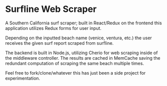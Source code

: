 # Surfline Web Scraper
A Southern California surf scraper; built in React/Redux on the frontend this application utilizes Redux forms for user input.

Depending on the inputted beach name (venice, ventura, etc.) the user receives the given surf report scraped from surfline. 

The backend is built in Node.js, utilizing Cherio for web scraping inside of the middleware controller. The results are cached in MemCache saving the redundant computation of scraping the same beach multiple times. 

Feel free to fork/clone/whatever this has just been a side project for experimentation. 

